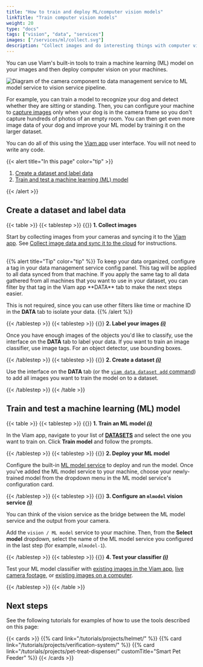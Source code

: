 ```yaml
---
title: "How to train and deploy ML/computer vision models"
linkTitle: "Train computer vision models"
weight: 20
type: "docs"
tags: ["vision", "data", "services"]
images: ["/services/ml/collect.svg"]
description: "Collect images and do interesting things with computer vision, ML, and webhooks."
---
```


You can use Viam's built-in tools to train a machine learning (ML) model on your images and then deploy computer vision on your machines.

![Diagram of the camera component to data management service to ML model service to vision service pipeline.](/use-cases/ml-vision-diagram.png)

For example, you can train a model to recognize your dog and detect whether they are sitting or standing.
Then, you can configure your machine to [capture images](/use-cases/image-data/) only when your dog is in the camera frame so you don't capture hundreds of photos of an empty room.
You can then get even more image data of your dog and improve your ML model by training it on the larger dataset.

You can do all of this using the [Viam app](https://app.viam.com) user interface.
You will not need to write any code.

{{< alert title="In this page" color="tip" >}}

1. [Create a dataset and label data](#create-a-dataset-and-label-data)
2. [Train and test a machine learning (ML) model](#train-and-test-a-machine-learning-ml-model)

{{< /alert >}}

## Create a dataset and label data

{{< table >}}
{{< tablestep >}}
{{<imgproc src="/services/icons/data-capture.svg" class="fill alignleft" style="max-width: 150px" declaredimensions=true alt="Collect data">}}
**1. Collect images**

Start by collecting images from your cameras and syncing it to the [Viam app](https://app.viam.com).
See [Collect image data and sync it to the cloud](/use-cases/image-data/#collect-image-data-and-sync-it-to-the-cloud) for instructions.

<br>
{{% alert title="Tip" color="tip" %}}
To keep your data organized, configure a tag in your data management service config panel.
This tag will be applied to all data synced from that machine.
If you apply the same tag to all data gathered from all machines that you want to use in your dataset, you can filter by that tag in the Viam app **DATA** tab to make the next steps easier.

This is not required, since you can use other filters like time or machine ID in the **DATA** tab to isolate your data.
{{% /alert %}}

{{< /tablestep >}}
{{< tablestep >}}
{{<imgproc src="/services/ml/collect.svg" class="fill alignleft" style="max-width: 150px" declaredimensions=true alt="Label data">}}
**2. Label your images [_(i)_](/services/data/dataset/)**

Once you have enough images of the objects you'd like to classify, use the interface on the **DATA** tab to label your data.
If you want to train an image classifier, use image tags.
For an object detector, use bounding boxes.

{{< /tablestep >}}
{{< tablestep >}}
{{<imgproc src="/services/ml/label.svg" class="fill alignleft" style="max-width: 150px" declaredimensions=true alt="Label data">}}
**2. Create a dataset [_(i)_](/services/data/dataset/)**

Use the interface on the **DATA** tab (or the [`viam data dataset add` command](/cli/#data)) to add all images you want to train the model on to a dataset.

{{< /tablestep >}}
{{< /table >}}

## Train and test a machine learning (ML) model

{{< table >}}
{{< tablestep >}}
{{<imgproc src="/services/ml/train.svg" class="fill alignleft" style="max-width: 150px" declaredimensions=true alt="Train models">}}
**1. Train an ML model [_(i)_](/services/ml/train-model/)**

In the Viam app, navigate to your list of [**DATASETS**](https://app.viam.com/services/data/datasets) and select the one you want to train on.
Click **Train model** and follow the prompts.

{{< /tablestep >}}
{{< tablestep >}}
{{<imgproc src="/registry/upload-module.svg" class="fill alignleft" style="max-width: 150px" declaredimensions=true alt="Train models">}}
**2. Deploy your ML model**

Configure the built-in [ML model service](/services/ml/deploy/) to deploy and run the model.
Once you've added the ML model service to your machine, choose your newly-trained model from the dropdown menu in the ML model service's configuration card.

{{< /tablestep >}}
{{< tablestep >}}
{{<imgproc src="/services/icons/vision.svg" class="fill alignleft" style="max-width: 150px" declaredimensions=true alt="Configure a service">}}
**3. Configure an <code>mlmodel</code> vision service [_(i)_](/services/vision/)**

You can think of the vision service as the bridge between the ML model service and the output from your camera.

Add the `vision / ML model` service to your machine.
Then, from the **Select model** dropdown, select the name of the ML model service you configured in the last step (for example, `mlmodel-1`).

{{< /tablestep >}}
{{< tablestep >}}
{{<imgproc src="/services/ml/deploy.svg" class="fill alignleft" style="max-width: 150px" declaredimensions=true alt="Deploy your model">}}
**4. Test your classifier [_(i)_](/services/vision/mlmodel/#test-your-detector-or-classifier)**

Test your ML model classifier with [existing images in the Viam app](/services/vision/mlmodel/#existing-images-in-the-cloud), [live camera footage,](/services/vision/mlmodel/#live-camera-footage) or [existing images on a computer](/services/vision/mlmodel/#existing-images-on-your-machine).

{{< /tablestep >}}
{{< /table >}}

## Next steps

See the following tutorials for examples of how to use the tools described on this page:

{{< cards >}}
{{% card link="/tutorials/projects/helmet/" %}}
{{% card link="/tutorials/projects/verification-system/" %}}
{{% card link="/tutorials/projects/pet-treat-dispenser/" customTitle="Smart Pet Feeder" %}}
{{< /cards >}}
